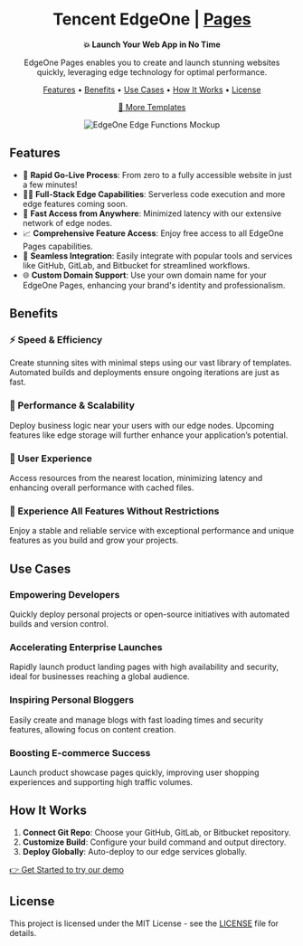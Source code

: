 <a id="readme"></a>

<h1 align="center">Tencent EdgeOne | <a href="https://edgeone.ai/products/pages" target="_blank" rel="noopener noreferrer">Pages</a></h1>
<p align="center">
  <b>💥 Launch Your Web App in No Time</b>
</p>
<p align="center">
  EdgeOne Pages enables you to create and launch stunning websites quickly, leveraging edge technology for optimal performance.
</p>
<p align="center">
  <a href="#features">Features</a> •
  <a href="#benefits">Benefits</a> •
  <a href="#use-cases">Use Cases</a> •
  <a href="#how-it-works">How It Works</a> •
  <a href="#license">License</a>
</p>
<p align="center">
  <a href="https://edgeone.ai/pages/templates" target="_blank" rel="noopener noreferrer">📂 More Templates</a>
</p>
<p align="center">
  <img src="https://edgeone.ai/_next/static/media/images-wall.edb0c9d9.png" alt="EdgeOne Edge Functions Mockup" title="EdgeOne Edge Functions"/>
</p>



## Features

- 🚀 **Rapid Go-Live Process**: From zero to a fully accessible website in just a few minutes!
- 🧑‍💻 **Full-Stack Edge Capabilities**: Serverless code execution and more edge features coming soon.
- 📶 **Fast Access from Anywhere**: Minimized latency with our extensive network of edge nodes.
- 📈 **Comprehensive Feature Access**: Enjoy free access to all EdgeOne Pages capabilities.
- 🔗 **Seamless Integration**: Easily integrate with popular tools and services like GitHub, GitLab, and Bitbucket for streamlined workflows.
- 🌐 **Custom Domain Support**: Use your own domain name for your EdgeOne Pages, enhancing your brand's identity and professionalism.


## Benefits

### ⚡️ Speed & Efficiency
Create stunning sites with minimal steps using our vast library of templates. Automated builds and deployments ensure ongoing iterations are just as fast.

### 🔋 Performance & Scalability
Deploy business logic near your users with our edge nodes. Upcoming features like edge storage will further enhance your application’s potential.

### 🥰 User Experience
Access resources from the nearest location, minimizing latency and enhancing overall performance with cached files.

### 🌟 Experience All Features Without Restrictions
Enjoy a stable and reliable service with exceptional performance and unique features as you build and grow your projects.

## Use Cases

### Empowering Developers
Quickly deploy personal projects or open-source initiatives with automated builds and version control.

### Accelerating Enterprise Launches
Rapidly launch product landing pages with high availability and security, ideal for businesses reaching a global audience.

### Inspiring Personal Bloggers
Easily create and manage blogs with fast loading times and security features, allowing focus on content creation.

### Boosting E-commerce Success
Launch product showcase pages quickly, improving user shopping experiences and supporting high traffic volumes.

## How It Works

1. **Connect Git Repo**: Choose your GitHub, GitLab, or Bitbucket repository.
2. **Customize Build**: Configure your build command and output directory.
3. **Deploy Globally**: Auto-deploy to our edge services globally.

<a href="https://edgeone.ai/pages/templates/nextjs-template">👉 Get Started to try our demo</a>
## License

This project is licensed under the MIT License - see the <a href="https://opensource.org/licenses/MIT" target="_blank">LICENSE</a> file for details.

